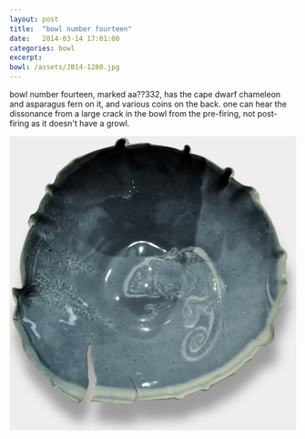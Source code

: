 ```yaml
---
layout: post
title:  "bowl number fourteen"
date:   2014-03-14 17:01:00
categories: bowl
excerpt:
bowl: /assets/JB14-1280.jpg
---
```


bowl number fourteen, marked aa??332, has the cape dwarf chameleon and asparagus fern on it, and various coins on the back. 
one can hear the dissonance from a large crack in the bowl from the pre-firing, not post-firing as it doesn't have a growl.

<img src="/assets/JB14-1280.jpg" class="bowl">




